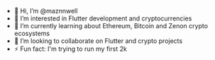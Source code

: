 - 👋 Hi, I’m @maznnwell
- 👀 I’m interested in Flutter development and cryptocurrencies
- 🌱 I’m currently learning about Ethereum, Bitcoin and Zenon crypto ecosystems
- 💞️ I’m looking to collaborate on Flutter and crypto projects
- ⚡ Fun fact: I'm trying to run my first 2k
